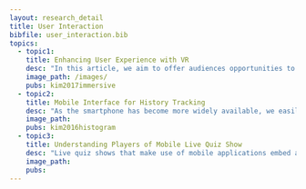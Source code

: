 ```yaml
---
layout: research_detail
title: User Interaction
bibfile: user_interaction.bib
topics:
  - topic1:
    title: Enhancing User Experience with VR
    desc: "In this article, we aim to offer audiences opportunities to have an immersive experience with the statistical figures in the news. We go beyond the current numerical information representation method to develop a new system for improving the numerical experience. We implemented three different conditions for representing numerical information: 1) text, 2) infographic, 3) VR. We will observe user responses to these methods by measuring engagement, immersion and flow status to detect narrative experience. It is assumed that the VR narrative will provide a more immersive user experience. The main purpose of journalism is to deliver information that is necessary for citizens, communities, and societies to make better decisions. Statistical data is one of the essential elements to comprehend the information about themselves, the community, and society. Since the number is the core element of the statistics, our research will propose the new method to achieve the purpose of the journalism by transforming numbers into life-sized materials."
    image_path: /images/
    pubs: kim2017immersive
  - topic2:
    title: Mobile Interface for History Tracking
    desc: "As the smartphone has become more widely available, we easily take photos and upload them online to share with others. Photographs are abundant, but they are not used properly, even though they provide meaningful information about the social scenes of our daily lives. To address this issue, Histogram was created as a new interface for displaying and sharing location-related photographs chronologically to trace the changes in a location. The prototype of this system is mobile-optimized to encourage users to easily upload photos with their smartphones, so that the system can be run through social cooperative work."
    image_path: 
    pubs: kim2016histogram
  - topic3:
    title: Understanding Players of Mobile Live Quiz Show
    desc: "Live quiz shows that make use of mobile applications embed aspects of both games and live streaming. To understand users' motivations and experiences related to these mobile quiz shows, we used a mixed-methods approach that includes interviews (N = 16) and a survey (N = 296). We conducted a thematic analysis of interviews to identify seven motivations, five of which were verified through a factor analysis of survey data: interactivity, offline integration, achievement, ease of enjoyment, and financial incentives. Moreover, we examined how those motivations influenced users' perceptions of the apps and their in-app behavior patterns. The motivations of offline integration and financial incentives positively affected users' frequency of app usage, their recommendation of the app, and their habitual usage. This result implies that, to drive persistent usage, it is important to foster social integration and to properly balance both the average chance of winning and the amount of distributed prize money. Furthermore, our results suggest new directions for using design implications to improve user engagement."
    image_path: 
    pubs:
---
```

